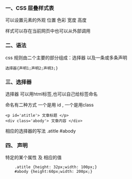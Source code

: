 ### 一、CSS 层叠样式表

可以设置元素的外观 位置 色彩 宽度 高度

样式可以存在当前网页中也可以从外部调用

### 二、语法

css 规则由二个主要的部分组成：选择器 以及一条或多条声明

```
选择器{声明1;声明2;声明3;}
```

### 三、选择器

选择器 可以用html标签,也可以自己给标签命名

命名有二种方式 一个是用 id , 一个是用class

```
<p id='atitle'> 文章标题 </p>
<div class='abody'> 文章内容 </div> 
```

相应的选择器的写法 .atitle  #abody

### 四、 声明
特定的某个属性 及 相应的值 
```
    .atitle {height: 32px;width: 100px;}
    #abody {height:60px;width: 200px;}
```

